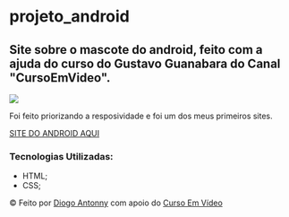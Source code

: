 # projeto_android
<h2>Site sobre o mascote do android, feito com a ajuda do curso do Gustavo Guanabara do Canal "CursoEmVideo".</h2>
<img src="https://github.com/DiogoJP202/projeto_android/assets/102389309/5ac6d388-ed7c-43ec-8712-81930a87a827">
<p>Foi feito priorizando a resposividade e foi um dos meus primeiros sites.</p>

<a href="https://diogojp202.github.io/projeto_android/Android.html" target="_blank">SITE DO ANDROID AQUI</a>
<h3>Tecnologias Utilizadas: </h3>
<ul>
  <li> HTML;
  <li> CSS;
</ul>
&copy; Feito por <a href="https://diogojp202.github.io/Portifolio/" target="_blank">Diogo Antonny</a> com apoio do <a href="https://www.cursoemvideo.com/" target="_blank">Curso Em Vídeo</a>
